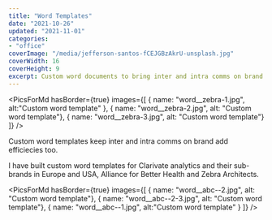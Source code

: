 ```yaml
---
title: "Word Templates"
date: "2021-10-26"
updated: "2021-11-01"
categories:
- "office"
coverImage: "/media/jefferson-santos-fCEJGBzAkrU-unsplash.jpg"
coverWidth: 16
coverHeight: 9
excerpt: Custom word documents to bring inter and intra comms on brand and increased efficicency
---
```


<script>
import PicsForMd from "../components/PicsForMd.svelte"
</script>
<PicsForMd hasBorder={true} images={[
{ name: "word__zebra-1.jpg", alt:"Custom word template" },
{ name: "word__zebra-2.jpg", alt: "Custom word template"},
{ name: "word__zebra-3.jpg", alt: "Custom word template"}
]} />

Custom word templates keep inter and intra comms on brand add efficiecies too.


I have built custom word templates for Clarivate analytics and their sub-brands in Europe and USA, 
Alliance for Better Health and Zebra Architects.

<PicsForMd hasBorder={true}  images={[
{ name: "word__abc--2.jpg", alt: "Custom word template"},
{ name: "word__abc--2-3.jpg", alt: "Custom word template"},
{ name: "word__abc--1.jpg", alt:"Custom word template" }
]} />